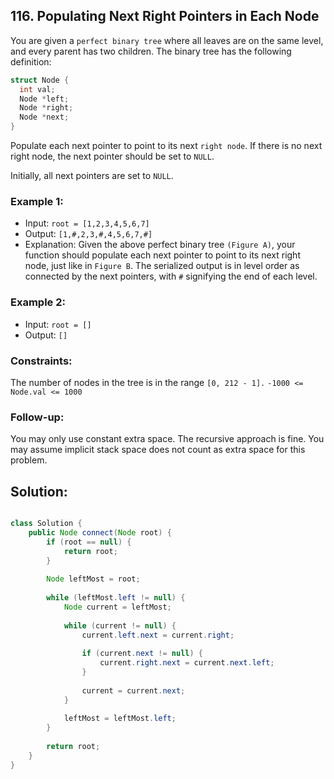 ## 116. Populating Next Right Pointers in Each Node

You are given a `perfect binary tree` where all leaves are on the same level, and every parent has two children. The binary tree has the following definition:

```c
struct Node {
  int val;
  Node *left;
  Node *right;
  Node *next;
}
```

Populate each next pointer to point to its next `right node`. If there is no next right node, the next pointer should be set to `NULL`.

Initially, all next pointers are set to `NULL`.

 

### Example 1:


- Input: `root = [1,2,3,4,5,6,7]`
- Output: `[1,#,2,3,#,4,5,6,7,#]`
- Explanation: Given the above perfect binary tree `(Figure A)`, your function should populate each next pointer to point to its next right node, just like in `Figure B`. The serialized output is in level order as connected by the next pointers, with `#` signifying the end of each level.

### Example 2:

- Input: `root = []`
- Output: `[]`
 

### Constraints:

The number of nodes in the tree is in the range `[0, 212 - 1].`
`-1000 <= Node.val <= 1000`
 

### Follow-up:

You may only use constant extra space.
The recursive approach is fine. You may assume implicit stack space does not count as extra space for this problem.

## Solution: 

```java

class Solution {
    public Node connect(Node root) {
        if (root == null) {
            return root;
        }
        
        Node leftMost = root;
        
        while (leftMost.left != null) {
            Node current = leftMost;
            
            while (current != null) {
                current.left.next = current.right;
                
                if (current.next != null) {
                    current.right.next = current.next.left;
                }
                
                current = current.next;
            }
            
            leftMost = leftMost.left;
        }
        
        return root;
    }
}
